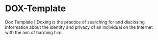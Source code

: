 # DOX-Template
Dox Template | Doxing is the practice of searching for and disclosing information about the identity and privacy of an individual on the Internet with the aim of harming him.
